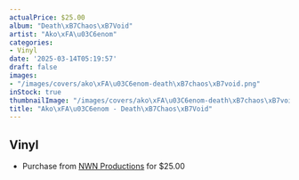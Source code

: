 ```yaml
---
actualPrice: $25.00
album: "Death\xB7Chaos\xB7Void"
artist: "Ako\xFA\u03C6enom"
categories:
- Vinyl
date: '2025-03-14T05:19:57'
draft: false
images:
- "/images/covers/ako\xFA\u03C6enom-death\xB7chaos\xB7void.png"
inStock: true
thumbnailImage: "/images/covers/ako\xFA\u03C6enom-death\xB7chaos\xB7void-thumb.png"
title: "Ako\xFA\u03C6enom - Death\xB7Chaos\xB7Void"
---
```


## Vinyl
* Purchase from [NWN Productions](http://shop.nwnprod.com/index.php?route=product/product&path=75&product_id=60798&sort=pd.name&order=ASC) for $25.00
